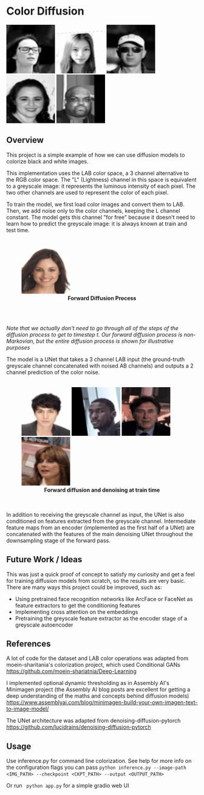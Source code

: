 # Color Diffusion
<div>
<img src="https://github.com/ErwannMillon/Color-diffusion/blob/main/visualization/inference/total_1.gif" width="128" height="128"/>
<img src="https://github.com/ErwannMillon/Color-diffusion/blob/main/visualization/inference/total_2.gif" width="128" height="128"/>
<img src="https://github.com/ErwannMillon/Color-diffusion/blob/main/visualization/inference/total_3.gif" width="128" height="128"/>
<img src="https://github.com/ErwannMillon/Color-diffusion/blob/main/visualization/inference/total_4.gif" width="128" height="128"/>
<img src="https://github.com/ErwannMillon/Color-diffusion/blob/main/visualization/inference/total_8.gif" width="128" height="128"/>
</div>

## Overview
This project is a simple example of how we can use diffusion models to colorize black and white images. 

This implementation uses the LAB color space, a 3 channel alternative to the RGB color space. 
The "L" (Lightness) channel in this space is equivalent to a greyscale image: it represents the luminous intensity of each pixel. The two other channels are used to represent the color of each pixel. 

To train the model, we first load color images and convert them to LAB.
Then, we add noise only to the color channels, keeping the L channel constant. The model gets this channel "for free" because it doesn't need to learn how to predict the greyscale image: it is always known at train and test time. 
<br></br>
<figure>
<div>
<img src="https://github.com/ErwannMillon/Color-diffusion/blob/main/visualization/forward_diff.gif" width="128" height="128" />
</div>
<figcaption align = "center"><b>Forward Diffusion Process</b></figcaption>
</figure>
<br></br>

*Note that we actually don't need to go through all of the steps of the diffusion process to get to timestep t. Our forward diffusion process is non-Markovian, but the entire diffusion process is shown for illustrative purposes*

The model is a UNet that takes a 3 channel LAB input (the ground-truth greyscale channel concatenated with noised AB channels) and outputs a 2 channel prediction of the color noise. 
<br></br>
<figure>
<div>
<img src="https://github.com/ErwannMillon/Color-diffusion/blob/main/visualization/train/total1.gif" width="128" height="128"/>
<img src="https://github.com/ErwannMillon/Color-diffusion/blob/main/visualization/train/total2.gif" width="128" height="128"/>
<img src="https://github.com/ErwannMillon/Color-diffusion/blob/main/visualization/train/total3.gif" width="128" height="128"/>
<img src="https://github.com/ErwannMillon/Color-diffusion/blob/main/visualization/train/total4.gif" width="128" height="128"/>
</div>
<figcaption align = "center"><b>Forward diffusion and denoising at train time</b></figcaption>
</figure>
<br></br>
In addition to receiving the greyscale channel as input, the UNet is also conditioned on features extracted from the greyscale channel. Intermediate feature maps from an encoder (implemented as the first half of a UNet) are concatenated with the features of the main denoising UNet throughout the downsampling stage of the forward pass.

## Future Work / Ideas 

This was just a quick proof of concept to satisfy my curiosity and get a feel for training diffusion models from scratch, so the results are very basic. There are many ways this project could be improved, such as:
- Using pretrained face recognition networks like ArcFace or FaceNet as feature extractors to get the conditioning features
- Implementing cross attention on the embeddings
- Pretraining the greyscale feature extractor as the encoder stage of a greyscale autoencoder

## References
A lot of code for the dataset and LAB color operations was adapted from moein-sharitania's colorization project, which used Conditional GANs
https://github.com/moein-shariatnia/Deep-Learning

I implemented optional dynamic thresholding as in Assembly AI's Minimagen project (the Assembly AI blog posts are excellent for getting a deep understanding of the maths and concepts behind diffusion models)
https://www.assemblyai.com/blog/minimagen-build-your-own-imagen-text-to-image-model/

The UNet architecture was adapted from denoising-diffusion-pytorch
https://github.com/lucidrains/denoising-diffusion-pytorch

## Usage
Use inference.py for command line colorization. See help for more info on the configuration flags you can pass
`
python inference.py --image-path <IMG_PATH> --checkpoint <CKPT_PATH> --output <OUTPUT_PATH>
`

Or run 
`
python app.py` for a simple gradio web UI




